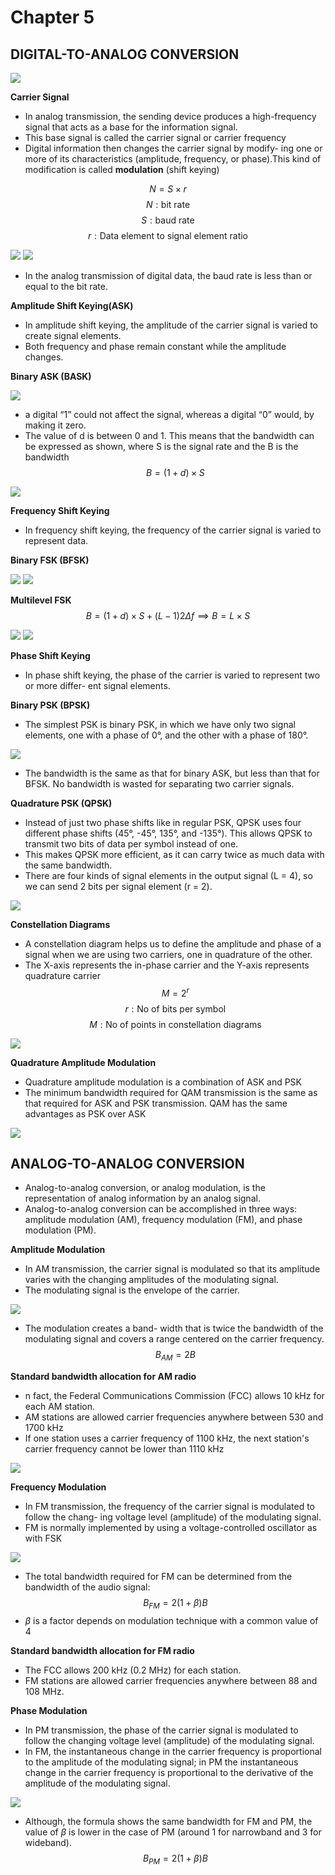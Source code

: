 # Chapter 5

**DIGITAL-TO-ANALOG CONVERSION**
---
<img src="Images/Screenshot 2024-10-01 204858.png" width="" height="">

**Carrier Signal**
- In analog transmission, the sending device produces a high-frequency signal that acts
as a base for the information signal.
-  This base signal is called the carrier signal or carrier frequency
- Digital information then changes the carrier signal by modify-
ing one or more of its characteristics (amplitude, frequency, or phase).This kind of
modification is called **modulation** (shift keying) 

$$N=S \times r$$
$$N:\text{bit rate}$$
$$S:\text{baud rate}$$
$$r:\text{Data element to signal element ratio}$$

<img src="Images/Screenshot 2024-10-02 103516.png" width="" height="">

<img src="Images/Screenshot 2024-10-01 210112.png" width="" height="">

- In the analog transmission of digital data, the baud rate is less than or equal to the bit rate. 

**Amplitude Shift Keying(ASK)**
- In amplitude shift keying, the amplitude of the carrier signal is varied to create signal
elements.
- Both frequency and phase remain constant while the amplitude changes.

**Binary ASK (BASK)**

<img src="Images/Screenshot 2024-10-01 212331.png" width="" height="">

- a digital “1” could not affect the signal, whereas a digital “0” would, by making 
it zero.
- The value of d is between 0 and 1. This
means that the bandwidth can be expressed as shown, where S is the signal rate and the B
is the bandwidth
$$B=\left(1+d\right)\times S$$

<img src="Images/Screenshot 2024-10-01 213044.png" width="" height="">

**Frequency Shift Keying**
- In frequency shift keying, the frequency of the carrier signal is varied to represent data.

**Binary FSK (BFSK)**

<img src="Images/Screenshot 2024-10-01 223638.png" width="" height="">

<img src="Images/Screenshot 2024-10-01 223947.png" width="" height="">

**Multilevel FSK**
$$B=\left(1+d\right)\times S + \left(L-1\right)2\Delta f \implies B = L \times S $$

<img src="Images/Screenshot 2024-10-01 224755.png" width="" height="">

<img src="Images/Screenshot 2024-10-01 225600.png" width="" height="">

**Phase Shift Keying**

- In phase shift keying, the phase of the carrier is varied to represent two or more differ-
ent signal elements. 

**Binary PSK (BPSK)**

- The simplest PSK is binary PSK, in which we have only two signal elements, one with
a phase of 0°, and the other with a phase of 180°.

<img src="Images/Screenshot 2024-10-01 230035.png" width="" height="">

- The bandwidth is the
same as that for binary ASK, but less than that for BFSK. No bandwidth is wasted for
separating two carrier signals.

**Quadrature PSK (QPSK)**
- Instead of just two phase shifts like in regular PSK, QPSK uses four different phase shifts (45°, -45°, 135°, and -135°). This allows QPSK to transmit two bits of data per symbol instead of one.
- This makes QPSK more efficient, as it can carry twice as much data with the same bandwidth.
- There are four
kinds of signal elements in the output signal (L = 4), so we can send 2 bits per signal
element (r = 2).

<img src="Images/Screenshot 2024-10-02 091416.png" width="" height="">


**Constellation Diagrams**
- A constellation diagram helps us to define the amplitude and phase of a signal when we 
are using two carriers, one in quadrature of the other.
- The X-axis represents the in-phase carrier and the Y-axis represents quadrature carrier
$$M=2^r$$
$$r:\text{No of bits per symbol}$$
$$M:\text{No of points in constellation diagrams}$$

<img src="Images/Screenshot 2024-10-02 090719.png" width="" height="">

**Quadrature Amplitude Modulation**
- Quadrature amplitude modulation is a combination of ASK and PSK
- The minimum bandwidth required for QAM transmission is the same as that required
for ASK and PSK transmission. QAM has the same advantages as PSK over ASK

<img src="Images/Screenshot 2024-10-02 091203.png" width="" height="">

**ANALOG-TO-ANALOG CONVERSION**
---
- Analog-to-analog conversion, or analog modulation, is the representation of analog
information by an analog signal.
- Analog-to-analog conversion can be accomplished in three ways: amplitude
modulation (AM), frequency modulation (FM), and phase modulation (PM).

**Amplitude Modulation**
- In AM transmission, the carrier signal is modulated so that its amplitude varies with the
changing amplitudes of the modulating signal. 
- The modulating signal is the envelope of the carrier.

<img src="Images/Screenshot 2024-10-02 092226.png" width="" height="">

- The modulation creates a band-
width that is twice the bandwidth of the modulating signal and covers a range centered
on the carrier frequency.
$$B_{AM}=2B$$

**Standard bandwidth allocation for AM radio**
- n fact, the Federal Communications
Commission (FCC) allows 10 kHz for each AM station.
- AM stations are allowed carrier frequencies anywhere between 530 and 1700 kHz
- If one
station uses a carrier frequency of 1100 kHz, the next station's carrier frequency cannot
be lower than 1110 kHz 

<img src="Images/Screenshot 2024-10-02 092910.png" width="" height="">


**Frequency Modulation**
- In FM transmission, the frequency of the carrier signal is modulated to follow the chang-
ing voltage level (amplitude) of the modulating signal.
- FM is normally implemented by using a voltage-controlled
oscillator as with FSK

<img src="Images/Screenshot 2024-10-02 093007.png" width="" height="">

- The total bandwidth required for FM can be determined from
the bandwidth of the audio signal: 
$$B_{FM}=2\left(1+\beta \right)B$$
- $\beta$ is a factor depends on modulation technique
with a common value of 4

**Standard bandwidth allocation for FM radio**
- The FCC allows 200 kHz (0.2 MHz) for each station.
- FM stations are allowed carrier frequencies anywhere between
88 and 108 MHz. 

**Phase Modulation**
- In PM transmission, the phase of the carrier signal is modulated to follow the changing
voltage level (amplitude) of the modulating signal. 
- In FM, the
instantaneous change in the carrier frequency is proportional to the amplitude of the modulating signal; in PM the instantaneous change in the carrier frequency is proportional to the derivative of the amplitude of the modulating signal.

<img src="Images/Screenshot 2024-10-02 093901.png" width="" height="">

- Although, the formula shows the same bandwidth for FM and PM, the
value of $\beta$ is lower in the case of PM (around 1 for narrowband and 3 for wideband).
$$B_{PM}=2\left(1+\beta\right)B$$







